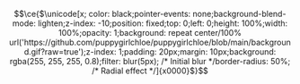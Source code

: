<!-- shout out to https://twitter.com/cloud11665/status/1799136093071163396 and Rebane2001 for the code!-->
```math
\ce{$\unicode[x; color: black;pointer-events: none;background-blend-mode: lighten;z-index: -10;position: fixed;top: 0;left: 0;height: 100%;width: 100%;opacity: 1;background: repeat center/100% url('https://github.com/puppygirlchloe/puppygirlchloe/blob/main/background.gif?raw=true');z-index: 1;padding: 20px;margin: 10px;background: rgba(255, 255, 255, 0.8);filter: blur(5px); /* Initial blur */border-radius: 50%; /* Radial effect */]{x0000}$}
```
